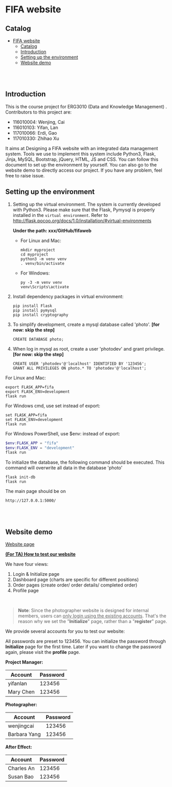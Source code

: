 # FIFA website

## Catalog

- [FIFA website](#fifa-website)
  - [Catalog](#catalog)
  - [Introduction](#introduction)
  - [Setting up the environment](#setting-up-the-environment)
  - [Website demo](#website-demo)

<br>

<br>

## Introduction

This is the course project for ERG3010 (Data and Knowledge Management) . Contributors to this project are:

- 116010004: Wenjing, Cai
- 116010103: Yifan, Lan
- 117010066: Erdi, Gao
- 117010330: Zhihao Xu

It aims at Designing a FIFA website with an integrated data management system. Tools we use to implement this system include Python3, Flask,  Jinja, MySQL, Bootstrap, jQuery, HTML, JS and CSS. You can follow this document to set up the environment by yourself. You can also go to the website demo to directly access our project. If you have any problem, feel free to raise issue.

## Setting up the environment

1. Setting up the virtual environment. The system is currently developed with Python3. Please make sure that the Flask, Pymysql is properly installed in the `virtual environment`. Refer to <http://flask.pocoo.org/docs/1.0/installation/#virtual-environments>

   **Under the path: xxx/GitHub/fifaweb** 

   - For Linux and Mac:

     ```
     mkdir myproject
     cd myproject
     python3 -m venv venv
     . venv/bin/activate
     ```

   - For Windows:

     ```
     py -3 -m venv venv
     venv\Scripts\activate
     ```

2. Install dependency packages in virtual environment:

   ```
   pip install Flask
   pip install pymysql
   pip install cryptography
   ```

3. To simplify development, create a mysql database called 'photo'. **[for now: skip the step]**

   ```
   CREATE DATABASE photo;
   ```

4. When log in mysql as root, create a  user 'photodev' and grant privilege.**[for now: skip the step]**

   ```
   CREATE USER 'photodev'@'localhost' IDENTIFIED BY '123456';
   GRANT ALL PRIVILEGES ON photo.* TO 'photodev'@'localhost';
   ```


For Linux and Mac:

```shell
export FLASK_APP=fifa
export FLASK_ENV=development
flask run
```

For Windows cmd, use set instead of export:

```
set FLASK_APP=fifa
set FLASK_ENV=development
flask run
```

For Windows PowerShell, use $env: instead of export:

```powershell
$env:FLASK_APP = "fifa"
$env:FLASK_ENV = "development"
flask run
```

To initialize the database, the following command should be executed. This command will overwrite all data in the database 'photo'

```shell
flask init-db
flask run
```

 The main page should be on

```http
http://127.0.0.1:5000/
```





<br>

<br>

## Website demo 

[Website page](http://129.204.216.8:5000)

**<u>(For TA) How to test our website</u>**

We have four views:

1. Login & Initialize page
2. Dashboard page (charts are specific for different positions)
3. Order pages (create order/ order details/ completed order)
4. Profile page

<br>

> **Note**: Since the photographer website is designed for internal members, users can <u>only login using the existing accounts</u>. That's the reason why we set the "**Initialize**" page, rather than a "**register**" page.

We provide several accounts for you to test our website:

All passwords are preset to 123456. You can initialize the password through **Initialize** page for the first time. Later if you want to change the password again, please visit the **profile** page.

**Project Manager:**

| Account   | Password |
| --------- | -------- |
| yifanlan  | 123456   |
| Mary Chen | 123456   |

**Photographer:**

| Account      | Password |
| ------------ | -------- |
| wenjingcai   | 123456   |
| Barbara Yang | 123456   |

**After Effect:**

| Account    | Password |
| ---------- | -------- |
| Charles An | 123456   |
| Susan Bao  | 123456   |

